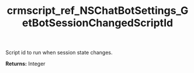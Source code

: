﻿---
title: crmscript_ref_NSChatBotSettings_GetBotSessionChangedScriptId
description: Integer NSChatBotSettings.GetBotSessionChangedScriptId()
intellisense: NSChatBotSettings.GetBotSessionChangedScriptId
keywords: NSChatBotSettings, GetBotSessionChangedScriptId
so.topic: reference
---

Script id to run when session state changes.

**Returns:** Integer


